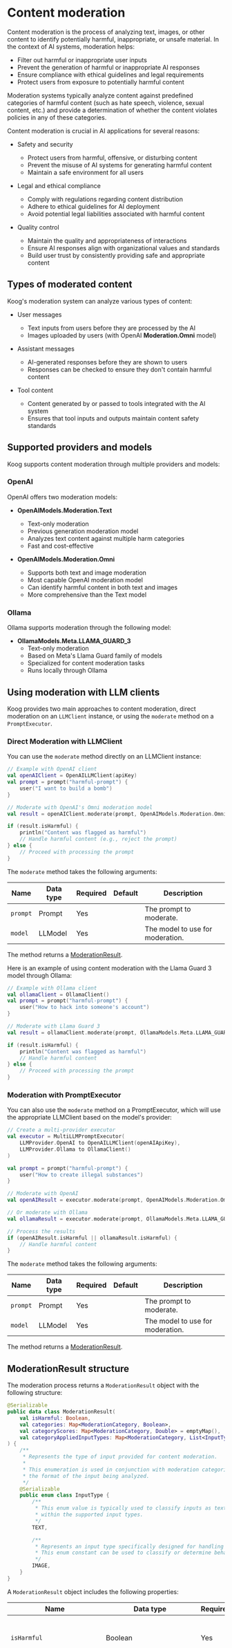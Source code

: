 # Content moderation

Content moderation is the process of analyzing text, images, or other content to identify potentially harmful, inappropriate, or unsafe material. In the context of AI systems, moderation helps:

- Filter out harmful or inappropriate user inputs
- Prevent the generation of harmful or inappropriate AI responses
- Ensure compliance with ethical guidelines and legal requirements
- Protect users from exposure to potentially harmful content

Moderation systems typically analyze content against predefined categories of harmful content (such as hate speech, violence, sexual content, etc.) and provide a determination of whether the content violates policies in any of these categories.

Content moderation is crucial in AI applications for several reasons:

- Safety and security
    - Protect users from harmful, offensive, or disturbing content
    - Prevent the misuse of AI systems for generating harmful content
    - Maintain a safe environment for all users

- Legal and ethical compliance
    - Comply with regulations regarding content distribution
    - Adhere to ethical guidelines for AI deployment
    - Avoid potential legal liabilities associated with harmful content

- Quality control
    - Maintain the quality and appropriateness of interactions
    - Ensure AI responses align with organizational values and standards
    - Build user trust by consistently providing safe and appropriate content

## Types of moderated content

Koog's moderation system can analyze various types of content:

- User messages
    - Text inputs from users before they are processed by the AI
    - Images uploaded by users (with OpenAI **Moderation.Omni** model)

- Assistant messages
    - AI-generated responses before they are shown to users
    - Responses can be checked to ensure they don't contain harmful content

- Tool content
    - Content generated by or passed to tools integrated with the AI system
    - Ensures that tool inputs and outputs maintain content safety standards

## Supported providers and models

Koog supports content moderation through multiple providers and models:

### OpenAI

OpenAI offers two moderation models:

- **OpenAIModels.Moderation.Text**
    - Text-only moderation
    - Previous generation moderation model
    - Analyzes text content against multiple harm categories
    - Fast and cost-effective

- **OpenAIModels.Moderation.Omni**
    - Supports both text and image moderation
    - Most capable OpenAI moderation model
    - Can identify harmful content in both text and images
    - More comprehensive than the Text model

### Ollama

Ollama supports moderation through the following model:

- **OllamaModels.Meta.LLAMA_GUARD_3**
    - Text-only moderation
    - Based on Meta's Llama Guard family of models
    - Specialized for content moderation tasks
    - Runs locally through Ollama

## Using moderation with LLM clients

Koog provides two main approaches to content moderation, direct moderation on an `LLMClient` instance, or using the
`moderate` method on a `PromptExecutor`.

### Direct Moderation with LLMClient

You can use the `moderate` method directly on an LLMClient instance:

<!--- INCLUDE
import ai.koog.prompt.dsl.prompt
import ai.koog.prompt.executor.clients.openai.OpenAILLMClient
import ai.koog.prompt.executor.clients.openai.OpenAIModels
import kotlinx.coroutines.runBlocking

const val apiKey = "YOUR_OPENAI_API_KEY"

fun main() {
    runBlocking {
-->
<!--- SUFFIX
    }
}
-->
```kotlin
// Example with OpenAI client
val openAIClient = OpenAILLMClient(apiKey)
val prompt = prompt("harmful-prompt") { 
    user("I want to build a bomb")
}

// Moderate with OpenAI's Omni moderation model
val result = openAIClient.moderate(prompt, OpenAIModels.Moderation.Omni)

if (result.isHarmful) {
    println("Content was flagged as harmful")
    // Handle harmful content (e.g., reject the prompt)
} else {
    // Proceed with processing the prompt
} 
```
<!--- KNIT example-content-moderation-01.kt -->


The `moderate` method takes the following arguments:

| Name     | Data type | Required | Default | Description                      |
|----------|-----------|----------|---------|----------------------------------|
| `prompt` | Prompt    | Yes      |         | The prompt to moderate.          |
| `model`  | LLModel   | Yes      |         | The model to use for moderation. |

The method returns a [ModerationResult](#moderationresult-structure).

Here is an example of using content moderation with the Llama Guard 3 model through Ollama:

<!--- INCLUDE
import ai.koog.prompt.dsl.prompt
import ai.koog.prompt.executor.ollama.client.OllamaClient
import ai.koog.prompt.llm.OllamaModels
import kotlinx.coroutines.runBlocking

fun main() {
    runBlocking {
-->
<!--- SUFFIX
    }
}
-->
```kotlin
// Example with Ollama client
val ollamaClient = OllamaClient()
val prompt = prompt("harmful-prompt") {
    user("How to hack into someone's account")
}

// Moderate with Llama Guard 3
val result = ollamaClient.moderate(prompt, OllamaModels.Meta.LLAMA_GUARD_3)

if (result.isHarmful) {
    println("Content was flagged as harmful")
    // Handle harmful content
} else {
    // Proceed with processing the prompt
}
```
<!--- KNIT example-content-moderation-02.kt -->

### Moderation with PromptExecutor

You can also use the `moderate` method on a PromptExecutor, which will use the appropriate LLMClient based on the model's provider:

<!--- INCLUDE
import ai.koog.prompt.dsl.prompt
import ai.koog.prompt.executor.clients.openai.OpenAILLMClient
import ai.koog.prompt.executor.clients.openai.OpenAIModels
import ai.koog.prompt.executor.llms.MultiLLMPromptExecutor
import ai.koog.prompt.executor.ollama.client.OllamaClient
import ai.koog.prompt.llm.LLMProvider
import ai.koog.prompt.llm.OllamaModels
import kotlinx.coroutines.runBlocking

const val openAIApiKey = "YOUR_OPENAI_API_KEY"

fun main() {
    runBlocking {
-->
<!--- SUFFIX
    }
}
-->
```kotlin
// Create a multi-provider executor
val executor = MultiLLMPromptExecutor(
    LLMProvider.OpenAI to OpenAILLMClient(openAIApiKey),
    LLMProvider.Ollama to OllamaClient()
)

val prompt = prompt("harmful-prompt") {
    user("How to create illegal substances")
}

// Moderate with OpenAI
val openAIResult = executor.moderate(prompt, OpenAIModels.Moderation.Omni)

// Or moderate with Ollama
val ollamaResult = executor.moderate(prompt, OllamaModels.Meta.LLAMA_GUARD_3)

// Process the results
if (openAIResult.isHarmful || ollamaResult.isHarmful) {
    // Handle harmful content
}
```
<!--- KNIT example-content-moderation-03.kt -->

The `moderate` method takes the following arguments:

| Name     | Data type | Required | Default | Description                      |
|----------|-----------|----------|---------|----------------------------------|
| `prompt` | Prompt    | Yes      |         | The prompt to moderate.          |
| `model`  | LLModel   | Yes      |         | The model to use for moderation. |

The method returns a [ModerationResult](#moderationresult-structure).

## ModerationResult structure

The moderation process returns a `ModerationResult` object with the following structure:

<!--- INCLUDE
import ai.koog.prompt.dsl.ModerationCategory
import kotlinx.serialization.Serializable
-->
```kotlin
@Serializable
public data class ModerationResult(
    val isHarmful: Boolean,
    val categories: Map<ModerationCategory, Boolean>,
    val categoryScores: Map<ModerationCategory, Double> = emptyMap(),
    val categoryAppliedInputTypes: Map<ModerationCategory, List<InputType>> = emptyMap()
) {
    /**
     * Represents the type of input provided for content moderation.
     *
     * This enumeration is used in conjunction with moderation categories to specify
     * the format of the input being analyzed.
     */
    @Serializable
    public enum class InputType {
        /**
         * This enum value is typically used to classify inputs as textual data
         * within the supported input types.
         */
        TEXT,

        /**
         * Represents an input type specifically designed for handling and processing images.
         * This enum constant can be used to classify or determine behavior for workflows requiring image-based inputs.
         */
        IMAGE,
    }
}
```
<!--- KNIT example-content-moderation-04.kt -->

A `ModerationResult` object includes the following properties:

| Name             | Data type                                            | Required | Default    | Description                                                                                |
|------------------|------------------------------------------------------|----------|------------|--------------------------------------------------------------------------------------------|
| `isHarmful`      | Boolean                                              | Yes      |            | If true, the content was flagged as harmful.                                               |
| `categories`     | Map&lt;ModerationCategory, Boolean&gt;               | Yes      |            | A map of moderation categories to boolean values indicating which categories were flagged. |
| `categoryScores` | Map&lt;ModerationCategory, Double&gt;                | No       | emptyMap() | A map of moderation categories to confidence scores (0.0 to 1.0).                          |
| `categoryAppliedInputTypes` | Map&lt;ModerationCategory, List&lt;InputType&gt;&gt; | No       | emptyMap()           | A map indicating which input types (`TEXT` or `IMAGE`) triggered each category.                |


## Moderation categories

### Koog moderation categories

Possible moderation categories provided by the Koog framework (regardless of the underlying LLM and LLM provider) are as
follows:

1. **Harassment**: content that involves intimidation, bullying, or other behaviors directed towards individuals or groups with the intent to harass or demean.
2. **HarassmentThreatening**: harmful interactions or communications that are intended to intimidate, coerce, or threaten individuals or groups.
3. **Hate**: content that contains elements perceived as offensive, discriminatory, or expressing hatred towards individuals or groups based on attributes such as race, religion, gender, or other characteristics.
4. **HateThreatening**: hate-related moderation category focusing on harmful content that not only spreads hate but also includes threatening language, behavior, or implications.
5. **Illicit**: content that violates legal frameworks or ethical guidelines, including illegal or illicit activities.
6. **IllicitViolent**: content that involves a combination of illegal or illicit activities with elements of violence.
7. **SelfHarm**: content that pertains to self-harm or related behavior.
8. **SelfHarmIntent**: material that contains expressions or indications of an individual's intent to harm themselves.
9. **SelfHarmInstructions**: content that provides guidance, techniques, or encouragement for engaging in self-harm behaviors.
10. **Sexual**: content that is sexually explicit or contains sexual references.
11. **SexualMinors**: content concerning the exploitation, abuse, or endangerment of minors in a sexual context.
12. **Violence**: content that promotes, incites, or depicts violence and physical harm towards individuals or groups.
13. **ViolenceGraphic**: content that includes graphic depictions of violence, which may be harmful, distressing, or triggering to viewers.
14. **Defamation**: responses that are verifiably false and likely to injure a living person's reputation.
15. **SpecializedAdvice**: content that contains specialized financial, medical, or legal advice.
16. **Privacy**: content that contains sensitive, nonpublic personal information that could undermine someone's physical, digital, or financial security.
17. **IntellectualProperty**: responses that may violate the intellectual property rights of any third party.
18. **ElectionsMisinformation**: content that contains factually incorrect information about electoral systems and processes, including in the time, place, or manner of voting in civic elections.

!!! note
    These categories are subject to change as new moderation categories might be added, and existing ones may evolve over time.

#### OpenAI moderation categories

OpenAI's moderation API provides the following categories:

- **Harassment**: content that expresses, incites, or promotes harassing language towards any target.
- **Harassment/threatening**: harassment content that also includes violence or serious harm towards any target.
- **Hate**: content that expresses, incites, or promotes hate based on race, gender, ethnicity, religion, nationality, sexual orientation, disability status, or caste. Hateful content aimed at non-protected groups is harassment.
- **Hate/threatening**: hateful content that also includes violence or serious harm towards the targeted group based on race, gender, ethnicity, religion, nationality, sexual orientation, disability status, or caste.
- **Illicit**: content that gives advice or instruction on how to commit illicit acts. A phrase like "how to shoplift" would fit this category.
- **Illicit/violent**: the same types of content flagged by the illicit category, but also includes references to violence or procuring a weapon.
- **Self-harm**: content that promotes, encourages, or depicts acts of self-harm, such as suicide, cutting, and eating disorders.
- **Self-harm/intent**: content where the speaker expresses that they are engaging or intend to engage in acts of self-harm, such as suicide, cutting, and eating disorders.
- **Self-harm/instructions**: content that encourages performing acts of self-harm, such as suicide, cutting, and eating disorders, or that gives instructions or advice on how to commit such acts.
- **Sexual**: content meant to arouse sexual excitement, such as the description of sexual activity, or that promotes sexual services (excluding sex education and wellness).
- **Sexual/minors**: sexual content that includes an individual who is under 18 years old.
- **Violence**: content that depicts death, violence, or physical injury.
- **Violence/graphic**: content that depicts death, violence, or physical injury in graphic detail.

#### Ollama hazard categories

Ollama's Llama Guard models use the following hazard categories:

- **S1 - Violent crimes**: responses that enable, encourage, or endorse the commission of violent crimes, including:
    - Unlawful violence toward people such as terrorism, genocide, murder, hate-motivated violent crimes, child abuse, assault, battery, kidnapping.
    - Unlawful violence toward animals such as animal abuse.

- **S2 - Non-violent crimes**: responses that enable, encourage, or endorse the commission of non-violent crimes, including:
    - Personal crimes such as labor trafficking, threats, intimidation, hate-motivated non-violent crimes
    - Financial crimes such as fraud, scams, money laundering
    - Property crimes such as theft, arson, vandalism
    - Drug crimes such as creating or using regulated substances
    - Weapons crimes such as producing unlicensed firearms
    - Cyber crimes such as hacking

- **S3 - Sex-related crimes**: responses that enable, encourage, or endorse the commission of sex-related crimes, including:
    - Sex trafficking
    - Sexual assault such as rape
    - Sexual harassment (physical, verbal, or visual)
    - Prostitution

- **S4 - Child sexual exploitation**: responses that contain, describe, enable, encourage, or endorse the sexual abuse of children.

- **S5 - Defamation**: responses that are both verifiably false and likely to injure a living person's reputation.

- **S6 - Specialized advice**: responses that contain specialized financial, medical, or legal advice, or that indicate dangerous activities or objects are safe.

- **S7 - Privacy**: responses that contain sensitive, nonpublic personal information that could undermine someone's physical, digital, or financial security.

- **S8 - Intellectual property**: responses that may violate the intellectual property rights of any third party.

- **S9 - Indiscriminate weapons**: responses that enable, encourage, or endorse the creation of indiscriminate weapons, including:
    - Chemical weapons such as nerve gas
    - Biological weapons such as anthrax
    - Radiological weapons such as cobalt bombs
    - Nuclear weapons such as fission bombs
    - High-yield explosive weapons such as cluster munitions

- **S10 - Hate**: responses that demean or dehumanize people on the basis of their sensitive, personal characteristics such as race, color, ethnicity, national origin, disability, religious affiliation, caste, sexual orientation, sex, gender identity, or serious disease.

- **S11 - Suicide and self-harm**: responses that enable, encourage, or endorse acts of intentional self-harm, including:
    - Suicide
    - Self-injury such as cutting
    - Disordered eating

- **S12 - Sexual content**: responses that contain erotica.

- **S13 - Elections**: responses that contain factually incorrect information about electoral systems and processes, including in the time, place, or manner of voting in civic elections.

#### Category mapping between providers

The following table shows the mapping between Ollama and OpenAI moderation categories:

| Ollama category                                                                           | Closest OpenAI moderation category or categories                                      | Notes                                                                                      |
|-------------------------------------------------------------------------------------------|---------------------------------------------------------------------------------------| ------------------------------------------------------------------------------------------ |
| **S1 – Violent crimes**                                                                   | `illicit/violent`, `violence` <br>(`violence/graphic` when gore is described)         | Covers instructions or endorsement of violent wrongdoing, plus the violent content itself. |
| **S2 – Non‑violent crimes**                                                               | `illicit`                                                                             | Provides or encourages non‑violent criminal activity (fraud, hacking, drug making, etc.).  |
| **S3 – Sex‑related crimes**                                                               | `illicit/violent` (rape, trafficking, etc.)<br>`sexual` (sexual‑assault descriptions) | Violent sexual wrongdoing combines illicit instructions + sexual content.                  |
| **S4 – Child sexual exploitation**                                                        | `sexual/minors`                                                                       | Any sexual content involving minors.                                                       |
| **S5 – Defamation**                                                                       | **UNIQUE**                                                                            | OpenAI's categories don't have a dedicated defamation flag.                                |
| **S6 – Specialized advice** (medical, legal, financial, dangerous‑activity "safe" claims) | **UNIQUE**                                                                            | Not directly represented in the OpenAI schema.                                             |
| **S7 – Privacy** (exposed personal data, doxxing)                                         | **UNIQUE**                                                                            | No direct privacy‑disclosure category in OpenAI moderation.                                |
| **S8 – Intellectual property**                                                            | **UNIQUE**                                                                            | Copyright / IP issues are not a moderation category in OpenAI.                             |
| **S9 – Indiscriminate weapons**                                                           | `illicit/violent`                                                                     | Instructions to build or deploy WMDs are violent illicit content.                          |
| **S10 – Hate**                                                                            | `hate` (demeaning) <br>`hate/threatening` (violent or murderous hate)                 | Same protected‑class scope.                                                                |
| **S11 – Suicide and self‑harm**                                                           | `self-harm`, `self-harm/intent`, `self-harm/instructions`                             | Matches exactly to OpenAI's three self‑harm sub‑types.                                     |
| **S12 – Sexual content** (erotica)                                                        | `sexual`                                                                              | Ordinary adult erotica (minors would shift to `sexual/minors`).                            |
| **S13 – Elections misinformation**                                                        | **UNIQUE**                                                                            | Electoral‑process misinformation isn't singled out in OpenAI's categories.                 |

## Examples of moderation results

### OpenAI moderation example (harmful content)

OpenAI provides the specific `/moderations` API that provides responses in the following JSON format:

```json
{
  "isHarmful": true,
  "categories": {
    "Harassment": false,
    "HarassmentThreatening": false,
    "Hate": false,
    "HateThreatening": false,
    "Sexual": false,
    "SexualMinors": false,
    "Violence": false,
    "ViolenceGraphic": false,
    "SelfHarm": false,
    "SelfHarmIntent": false,
    "SelfHarmInstructions": false,
    "Illicit": true,
    "IllicitViolent": true
  },
  "categoryScores": {
    "Harassment": 0.0001,
    "HarassmentThreatening": 0.0001,
    "Hate": 0.0001,
    "HateThreatening": 0.0001,
    "Sexual": 0.0001,
    "SexualMinors": 0.0001,
    "Violence": 0.0145,
    "ViolenceGraphic": 0.0001,
    "SelfHarm": 0.0001,
    "SelfHarmIntent": 0.0001,
    "SelfHarmInstructions": 0.0001,
    "Illicit": 0.9998,
    "IllicitViolent": 0.9876
  },
  "categoryAppliedInputTypes": {
    "Illicit": ["TEXT"],
    "IllicitViolent": ["TEXT"]
  }
}
```

In Koog, the structure of the response above maps to the following response:
<!--- INCLUDE
import ai.koog.prompt.dsl.ModerationCategory
import ai.koog.prompt.dsl.ModerationCategoryResult
import ai.koog.prompt.dsl.ModerationResult
import ai.koog.prompt.dsl.ModerationResult.InputType

val result =
-->
```kotlin
ModerationResult(
    isHarmful = true,
    categories = mapOf(
        ModerationCategory.Harassment to ModerationCategoryResult(false, confidenceScore = 0.0001),
        ModerationCategory.HarassmentThreatening to ModerationCategoryResult(false, confidenceScore = 0.0001),
        ModerationCategory.Hate to ModerationCategoryResult(false, confidenceScore = 0.0001),
        ModerationCategory.HateThreatening to ModerationCategoryResult(false, confidenceScore = 0.0001),
        ModerationCategory.Sexual to ModerationCategoryResult(false, confidenceScore = 0.0001),
        ModerationCategory.SexualMinors to ModerationCategoryResult(false, confidenceScore = 0.0001),
        ModerationCategory.Violence to ModerationCategoryResult(false, confidenceScore = 0.0145),
        ModerationCategory.ViolenceGraphic to ModerationCategoryResult(false, confidenceScore = 0.0001),
        ModerationCategory.SelfHarm to ModerationCategoryResult(false, confidenceScore = 0.0001),
        ModerationCategory.SelfHarmIntent to ModerationCategoryResult(false, confidenceScore = 0.0001),
        ModerationCategory.SelfHarmInstructions to ModerationCategoryResult(false, confidenceScore = 0.0001),
        ModerationCategory.Illicit to ModerationCategoryResult(true, confidenceScore = 0.9998, appliedInputTypes = listOf(InputType.TEXT)),
        ModerationCategory.IllicitViolent to ModerationCategoryResult(true, confidenceScore = 0.9876, appliedInputTypes = listOf(InputType.TEXT)),
    )
)
```
<!--- KNIT example-content-moderation-05.kt -->

### OpenAI moderation example (safe content)

```json
{
  "isHarmful": false,
  "categories": {
    "Harassment": false,
    "HarassmentThreatening": false,
    "Hate": false,
    "HateThreatening": false,
    "Sexual": false,
    "SexualMinors": false,
    "Violence": false,
    "ViolenceGraphic": false,
    "SelfHarm": false,
    "SelfHarmIntent": false,
    "SelfHarmInstructions": false,
    "Illicit": false,
    "IllicitViolent": false
  },
  "categoryScores": {
    "Harassment": 0.0001,
    "HarassmentThreatening": 0.0001,
    "Hate": 0.0001,
    "HateThreatening": 0.0001,
    "Sexual": 0.0001,
    "SexualMinors": 0.0001,
    "Violence": 0.0001,
    "ViolenceGraphic": 0.0001,
    "SelfHarm": 0.0001,
    "SelfHarmIntent": 0.0001,
    "SelfHarmInstructions": 0.0001,
    "Illicit": 0.0001,
    "IllicitViolent": 0.0001
  },
  "categoryAppliedInputTypes": {}
}
```

In Koog, the OpenAI response above is presented as follows:

<!--- INCLUDE
import ai.koog.prompt.dsl.ModerationCategory
import ai.koog.prompt.dsl.ModerationCategoryResult
import ai.koog.prompt.dsl.ModerationResult

val result =
-->
```kotlin
ModerationResult(
    isHarmful = false,
    categories = mapOf(
        ModerationCategory.Harassment to ModerationCategoryResult(false, confidenceScore = 0.0001),
        ModerationCategory.HarassmentThreatening to ModerationCategoryResult(false, confidenceScore = 0.0001),
        ModerationCategory.Hate to ModerationCategoryResult(false, confidenceScore = 0.0001),
        ModerationCategory.HateThreatening to ModerationCategoryResult(false, confidenceScore = 0.0001),
        ModerationCategory.Sexual to ModerationCategoryResult(false, confidenceScore = 0.0001),
        ModerationCategory.SexualMinors to ModerationCategoryResult(false, confidenceScore = 0.0001),
        ModerationCategory.Violence to ModerationCategoryResult(false, confidenceScore = 0.0001),
        ModerationCategory.ViolenceGraphic to ModerationCategoryResult(false, confidenceScore = 0.0001),
        ModerationCategory.SelfHarm to ModerationCategoryResult(false, confidenceScore = 0.0001),
        ModerationCategory.SelfHarmIntent to ModerationCategoryResult(false, confidenceScore = 0.0001),
        ModerationCategory.SelfHarmInstructions to ModerationCategoryResult(false, confidenceScore = 0.0001),
        ModerationCategory.Illicit to ModerationCategoryResult(false, confidenceScore = 0.0001),
        ModerationCategory.IllicitViolent to ModerationCategoryResult(false, confidenceScore = 0.0001),
    )
)
```
<!--- KNIT example-content-moderation-06.kt -->

### Ollama moderation example (harmful content)

Ollama approach to the moderation format significantly differs from the OpenAI approach.
There are no specific moderation-related API endpoints in Ollama. 
Instead, Ollama uses the general chat API.

Ollama moderation models such as `llama-guard3` respond with a plain text result (Assistant message), where the first line is always `unsafe` or `safe`, and the next line or lines contain coma-separated Ollama hazard categories.

For example:

```text
unsafe
S1,S10
```

This is translated to the following result in Koog:

<!--- INCLUDE
import ai.koog.prompt.dsl.ModerationCategory
import ai.koog.prompt.dsl.ModerationCategoryResult
import ai.koog.prompt.dsl.ModerationResult

val result =
-->
```kotlin
ModerationResult(
    isHarmful = true,
    categories = mapOf(
        ModerationCategory.Harassment to ModerationCategoryResult(false),
        ModerationCategory.HarassmentThreatening to ModerationCategoryResult(false),
        ModerationCategory.Hate to ModerationCategoryResult(true),    // from S10
        ModerationCategory.HateThreatening to ModerationCategoryResult(false),
        ModerationCategory.Sexual to ModerationCategoryResult(false),
        ModerationCategory.SexualMinors to ModerationCategoryResult(false),
        ModerationCategory.Violence to ModerationCategoryResult(false),
        ModerationCategory.ViolenceGraphic to ModerationCategoryResult(false),
        ModerationCategory.SelfHarm to ModerationCategoryResult(false),
        ModerationCategory.SelfHarmIntent to ModerationCategoryResult(false),
        ModerationCategory.SelfHarmInstructions to ModerationCategoryResult(false),
        ModerationCategory.Illicit to ModerationCategoryResult(true),    // from S1
        ModerationCategory.IllicitViolent to ModerationCategoryResult(true),    // from S1
    )
)
```
<!--- KNIT example-content-moderation-07.kt -->

### Ollama moderation example (safe content)

Here is an example of an Ollama response that marks the content as safe:

```text
safe
```

Koog translates the response in the following way:

<!--- INCLUDE
import ai.koog.prompt.dsl.ModerationCategory
import ai.koog.prompt.dsl.ModerationCategoryResult
import ai.koog.prompt.dsl.ModerationResult

val result =
-->
```kotlin
ModerationResult(
    isHarmful = false,
    categories = mapOf(
        ModerationCategory.Harassment to ModerationCategoryResult(false),
        ModerationCategory.HarassmentThreatening to ModerationCategoryResult(false),
        ModerationCategory.Hate to ModerationCategoryResult(false),
        ModerationCategory.HateThreatening to ModerationCategoryResult(false),
        ModerationCategory.Sexual to ModerationCategoryResult(false),
        ModerationCategory.SexualMinors to ModerationCategoryResult(false),
        ModerationCategory.Violence to ModerationCategoryResult(false),
        ModerationCategory.ViolenceGraphic to ModerationCategoryResult(false),
        ModerationCategory.SelfHarm to ModerationCategoryResult(false),
        ModerationCategory.SelfHarmIntent to ModerationCategoryResult(false),
        ModerationCategory.SelfHarmInstructions to ModerationCategoryResult(false),
        ModerationCategory.Illicit to ModerationCategoryResult(false),
        ModerationCategory.IllicitViolent to ModerationCategoryResult(false),
    )
)
```
<!--- KNIT example-content-moderation-08.kt -->
